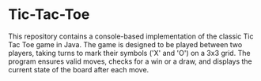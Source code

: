 # Tic-Tac-Toe
This repository contains a console-based implementation of the classic Tic Tac Toe game in Java. The game is designed to be played between two players, taking turns to mark their symbols ('X' and 'O') on a 3x3 grid. The program ensures valid moves, checks for a win or a draw, and displays the current state of the board after each move.

